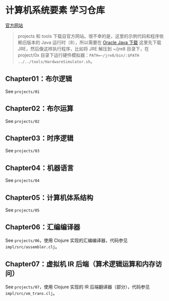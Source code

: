 # 计算机系统要素 学习仓库

[官方网站](https://www.nand2tetris.org)

> projects 和 tools 下载自官方网站。很不幸的是，这里的示例代码和程序依赖旧版本的 Java 运行时（8），所以需要在 [Oracle Java 下载](https://www.oracle.com/java/technologies/javase/javase8-archive-downloads.html) 这里先下载 JRE，然后像这样执行程序，比如将 JRE 解压到 ~/jre8 目录下，在 project/0x 目录下运行硬件模拟器：`PATH=~/jre8/bin/:$PATH ../../tools/HardwareSimulator.sh`。

## Chapter01：布尔逻辑

See `projects/01`

## Chapter02：布尔运算

See `projects/02`

## Chapter03：时序逻辑

See `projects/03`

## Chapter04：机器语言

See `projects/04`

## Chapter05：计算机体系结构

See `projects/05`

## Chapter06：汇编编译器

See `projects/06`，使用 Clojure 实现的汇编编译器，代码参见 `impl/src/assembler.clj`。

## Chapter07：虚拟机 IR 后端（算术逻辑运算和内存访问）

See `projects/07`，使用 Clojure 实现的 IR 后端翻译器（部分），代码参见 `impl/src/vm_trans.clj`。